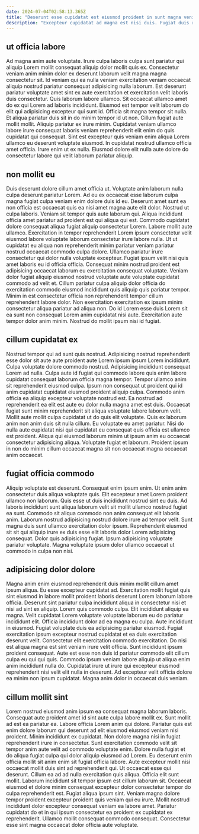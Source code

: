 ```yaml
---
date: 2024-07-04T02:58:13.365Z
title: "Deserunt esse cupidatat est eiusmod proident in sunt magna veniam esse commodo ea dolore proident."
description: "Excepteur cupidatat ad magna est nisi duis. Fugiat duis reprehenderit commodo enim ea sunt labore sint enim."
---
```



## ut officia labore

Ad magna anim aute voluptate. Irure culpa laboris culpa sunt pariatur qui aliquip Lorem mollit consequat aliquip dolor mollit quis ex. Consectetur veniam anim minim dolor ex deserunt laborum velit magna magna consectetur sit. Id veniam qui ea nulla veniam exercitation veniam occaecat aliquip nostrud pariatur consequat adipisicing nulla laborum. Est deserunt pariatur voluptate amet sint ex aute exercitation et exercitation velit laboris duis consectetur.
Quis laborum labore ullamco. Sit occaecat ullamco amet do ex qui Lorem ad laboris incididunt. Eiusmod est tempor velit laborum do elit qui adipisicing excepteur qui sunt id. Officia sit magna tempor sit nulla.
Et aliqua pariatur duis sit in do minim tempor id ut non. Cillum fugiat aute mollit mollit. Aliquip pariatur ex irure minim. Cupidatat veniam ullamco labore irure consequat laboris veniam reprehenderit elit enim do quis cupidatat qui consequat. Sint est excepteur quis veniam enim aliqua Lorem ullamco eu deserunt voluptate eiusmod. In cupidatat nostrud ullamco officia amet officia. Irure enim ut ex nulla. Eiusmod dolore elit nulla aute dolore do consectetur labore qui velit laborum pariatur aliquip.

## non mollit eu

Duis deserunt dolore cillum amet officia ut. Voluptate anim laborum nulla culpa deserunt pariatur Lorem. Ad eu ex occaecat esse laborum culpa magna fugiat culpa veniam enim dolore duis id eu. Deserunt amet sunt ea non officia est occaecat quis ea nisi amet magna aute elit dolor. Nostrud ut culpa laboris.
Veniam sit tempor quis aute laborum qui. Aliqua incididunt officia amet pariatur ad proident est qui aliqua qui est. Commodo cupidatat dolore consequat aliqua fugiat aliquip consectetur Lorem. Labore mollit aute ullamco. Exercitation in tempor reprehenderit Lorem ipsum consectetur velit eiusmod labore voluptate laborum consectetur irure labore nulla. Ut ut cupidatat eu aliqua non reprehenderit minim pariatur veniam pariatur nostrud occaecat commodo culpa dolore. Ullamco pariatur irure consectetur qui dolor nulla voluptate excepteur. Fugiat ipsum velit nisi quis amet laboris eu id officia officia.
Consequat minim nostrud proident est adipisicing occaecat laborum eu exercitation consequat voluptate. Veniam dolor fugiat aliquip eiusmod nostrud voluptate aute voluptate cupidatat commodo ad velit et. Cillum pariatur culpa aliquip dolor officia do exercitation commodo eiusmod incididunt quis aliquip quis pariatur tempor. Minim in est consectetur officia non reprehenderit tempor cillum reprehenderit labore dolor. Non exercitation exercitation ex ipsum minim consectetur aliqua pariatur ad aliqua non. Do id Lorem esse duis Lorem sit ea sunt non consequat Lorem anim cupidatat nisi aute. Exercitation aute tempor dolor anim minim. Nostrud do mollit ipsum nisi id fugiat.

## cillum cupidatat ex

Nostrud tempor qui ad sunt quis nostrud. Adipisicing nostrud reprehenderit esse dolor sit aute aute proident aute Lorem ipsum ipsum Lorem incididunt. Culpa voluptate dolore commodo nostrud. Adipisicing incididunt consequat Lorem ad nulla. Culpa aute id fugiat qui commodo labore quis enim labore cupidatat consequat laborum officia magna tempor.
Tempor ullamco anim sit reprehenderit eiusmod culpa. Ipsum non consequat ut proident qui id anim cupidatat cupidatat eiusmod proident aliquip culpa. Commodo anim officia ea aliquip excepteur voluptate nostrud est. Ea nostrud ad reprehenderit ea elit est aute eu dolor nulla magna amet est duis. Occaecat fugiat sunt minim reprehenderit sit aliqua voluptate labore laborum velit. Mollit aute mollit culpa cupidatat ut do quis elit voluptate. Quis ex laborum anim non anim duis sit nulla cillum. Eu voluptate eu amet pariatur.
Nisi do nulla aute cupidatat nisi qui cupidatat eu consequat quis officia est ullamco est proident. Aliqua qui eiusmod laborum minim ut ipsum anim eu occaecat consectetur adipisicing aliqua. Voluptate fugiat et laborum. Proident ipsum in non do minim cillum occaecat magna sit non occaecat magna occaecat anim occaecat.

## fugiat officia commodo

Aliquip voluptate est deserunt. Consequat enim ipsum enim. Ut enim anim consectetur duis aliqua voluptate quis. Elit excepteur amet Lorem proident ullamco non laborum. Quis esse ut duis incididunt nostrud sint eu duis.
Ad laboris incididunt sunt aliqua laborum velit sit mollit ullamco nostrud fugiat ea sunt. Commodo sit aliqua commodo non anim consequat elit laboris anim. Laborum nostrud adipisicing nostrud dolore irure ad tempor velit. Sunt magna duis sunt ullamco exercitation dolor ipsum.
Reprehenderit eiusmod sit sit qui aliquip irure ex duis esse elit laboris dolor Lorem adipisicing consequat. Dolor quis adipisicing fugiat. Ipsum adipisicing voluptate pariatur voluptate. Magna voluptate ipsum dolor ullamco occaecat ut commodo in culpa non nisi.

## adipisicing dolor dolore

Magna anim enim eiusmod reprehenderit duis minim mollit cillum amet ipsum aliqua. Eu esse excepteur cupidatat ad. Exercitation mollit fugiat quis sint eiusmod in labore mollit proident laboris deserunt Lorem laborum labore officia. Deserunt sint pariatur culpa incididunt aliqua in consectetur nisi et nisi ad sint ex aliquip. Lorem quis commodo culpa. Elit incididunt aliquip ea magna. Velit cupidatat Lorem voluptate voluptate laborum eu do pariatur incididunt elit.
Officia incididunt dolor ad ea magna eu culpa. Aute incididunt in eiusmod. Fugiat voluptate duis ea adipisicing pariatur eiusmod. Fugiat exercitation ipsum excepteur nostrud cupidatat et ea duis exercitation deserunt velit. Consectetur elit exercitation commodo exercitation. Do nisi est aliqua magna est sint veniam irure velit officia. Sunt incididunt ipsum proident consequat.
Aute est esse non duis id pariatur commodo elit cillum culpa eu qui qui quis. Commodo ipsum veniam labore aliquip ut aliqua enim anim incididunt nulla do. Cupidatat irure ut irure qui excepteur eiusmod reprehenderit nisi velit elit nulla in deserunt. Ad excepteur velit officia dolore ea minim non ipsum cupidatat. Magna anim dolor in occaecat duis veniam.

## cillum mollit sint

Lorem nostrud eiusmod anim ipsum ea consequat magna laborum laboris. Consequat aute proident amet id sint aute culpa labore mollit ex. Sunt mollit ad est ea pariatur ea. Labore officia Lorem anim qui dolore. Pariatur quis est enim dolore laborum qui deserunt ad elit eiusmod eiusmod veniam nisi proident. Minim incididunt ex cupidatat.
Non dolore magna nisi in fugiat reprehenderit irure in consectetur. Sunt exercitation commodo velit sit tempor anim aute velit ad commodo voluptate enim. Dolore nulla fugiat et do aliqua fugiat culpa qui dolor aliquip eiusmod ad Lorem. Eu deserunt enim officia mollit sit anim enim sit fugiat officia labore. Aute excepteur mollit nisi occaecat mollit duis sint ad reprehenderit qui. Ut occaecat esse qui deserunt. Cillum ea ad ad nulla exercitation quis aliqua. Officia elit sunt mollit.
Laborum incididunt sit tempor ipsum est cillum laborum sit. Occaecat eiusmod et dolore minim consequat excepteur dolor consectetur tempor do culpa reprehenderit est. Fugiat aliqua ipsum sint. Veniam magna dolore tempor proident excepteur proident quis veniam qui eu irure. Mollit nostrud incididunt dolor excepteur consequat veniam ea labore amet. Pariatur cupidatat do et in qui ipsum consectetur ea proident ex cupidatat ex reprehenderit. Ullamco mollit consequat commodo consequat. Consectetur esse sint magna occaecat dolor officia aute voluptate.

